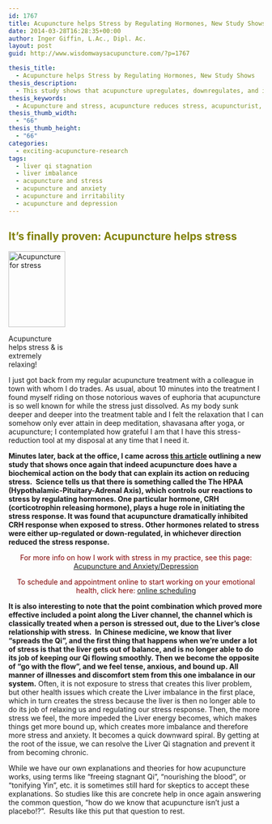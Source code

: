 ```yaml
---
id: 1767
title: Acupuncture helps Stress by Regulating Hormones, New Study Shows
date: 2014-03-28T16:28:35+00:00
author: Inger Giffin, L.Ac., Dipl. Ac.
layout: post
guid: http://www.wisdomwaysacupuncture.com/?p=1767

thesis_title:
  - Acupuncture helps Stress by Regulating Hormones, New Study Shows
thesis_description:
  - This study shows that acupuncture upregulates, downregulates, and inhibits hormones related to stress, explaining how acupuncture helps stress.
thesis_keywords:
  - Acupuncture and stress, acupuncture reduces stress, acupuncturist, acupuncture fort collins, fort collins acupuncture
thesis_thumb_width:
  - "66"
thesis_thumb_height:
  - "66"
categories:
  - exciting-acupuncture-research
tags:
  - liver qi stagnation
  - liver imbalance
  - acupuncture and stress
  - acupuncture and anxiety
  - acupuncture and irritability
  - acupuncture and depression
---
```

## <span style="color: #808000;">It&#8217;s finally proven: Acupuncture helps stress</span>

<div id="attachment_1769" style="width: 122px" class="wp-caption alignleft">
  <a href="http://www.wisdomwaysacupuncture.com/wp-content/uploads/2014/01/Acupuncture-reduces-stress.jpg"><img class="size-thumbnail wp-image-1769 " title="Acupuncture helps stress" src="http://www.wisdomwaysacupuncture.com/wp-content/uploads/2014/01/Acupuncture-reduces-stress-112x150.jpg" alt="Acupuncture for stress" width="112" height="150" srcset="http://www.wisdomwaysacupuncture.com/wp-content/uploads/2014/01/Acupuncture-reduces-stress-112x150.jpg 112w, http://www.wisdomwaysacupuncture.com/wp-content/uploads/2014/01/Acupuncture-reduces-stress-225x300.jpg 225w, http://www.wisdomwaysacupuncture.com/wp-content/uploads/2014/01/Acupuncture-reduces-stress.jpg 384w" sizes="(max-width: 112px) 100vw, 112px" /></a>
  
  <p class="wp-caption-text">
    Acupuncture helps stress & is extremely relaxing!
  </p>
</div>

I just got back from my regular acupuncture treatment with a colleague in town with whom I do trades. As usual, about 10 minutes into the treatment I found myself riding on those notorious waves of euphoria that acupuncture is so well known for while the stress just dissolved. As my body sunk deeper and deeper into the treatment table and I felt the relaxation that I can somehow only ever attain in deep meditation, shavasana after yoga, or acupuncture; I contemplated how grateful I am that I have this stress-reduction tool at my disposal at any time that I need it.

**Minutes later, back at the office, I came across [this article](https://nhs.georgetown.edu/news/eshkevari-acupuncture-stress-study "Acupuncture proven to reduce stress") outlining a new study that shows once again that indeed acupuncture does have a biochemical action on the body that can explain its action on reducing stress.  Science tells us that there is something called the The HPAA (Hypothalamic-Pituitary-Adrenal Axis), which controls our reactions to stress by regulating hormones. One particular hormone, CRH (corticotrophin releasing hormone), plays a huge role in initiating the stress response. It was found that acupuncture dramatically inhibited CRH response when exposed to stress. Other hormones related to stress were either up-regulated or down-regulated, in whichever direction reduced the stress response.**

<p style="text-align: center;">
  <span style="color: #800000;">For more info on how I work with stress in my practice, see this page:</span> <a title="Anxiety/Depression" href="http://www.wisdomwaysacupuncture.com/acupuncture-conditions-treated/chronic-internal-medical-conditions/acupuncture-for-anxiety-depression/">Acupuncture and Anxiety/Depression</a>
</p>

<p style="text-align: center;">
  <span style="color: #800000;">To schedule and appointment online to start working on your emotional health, click here:</span> <a title="Online Scheduling" href="http://www.wisdomwaysacupuncture.com/acupuncture-appointment-scheduling/">online scheduling</a>
</p>

**It is also interesting to note that the point combination which proved more effective included a point along the Liver channel, the channel which is classically treated when a person is stressed out, due to the Liver&#8217;s close relationship with stress.  In Chinese medicine, we know that liver &#8220;spreads the Qi&#8221;, and the first thing that happens when we&#8217;re under a lot of stress is that the liver gets out of balance, and is no longer able to do its job of keeping our Qi flowing smoothly. Then we become the opposite of &#8220;go with the flow&#8221;, and we feel tense, anxious, and bound up. All manner of illnesses and discomfort stem from this one imbalance in our system.** Often, it is not exposure to stress that creates this liver problem, but other health issues which create the Liver imbalance in the first place, which in turn creates the stress because the liver is then no longer able to do its job of relaxing us and regulating our stress response. Then, the more stress we feel, the more impeded the Liver energy becomes, which makes things get more bound up, which creates more imbalance and therefore more stress and anxiety. It becomes a quick downward spiral. By getting at the root of the issue, we can resolve the Liver Qi stagnation and prevent it from becoming chronic.

While we have our own explanations and theories for how acupuncture works, using terms like &#8220;freeing stagnant Qi&#8221;, &#8220;nourishing the blood&#8221;, or &#8220;tonifying Yin&#8221;, etc. it is sometimes still hard for skeptics to accept these explanations. So studies like this are concrete help in once again answering the common question, &#8220;how do we know that acupuncture isn&#8217;t just a placebo!?&#8221;.  Results like this put that question to rest.